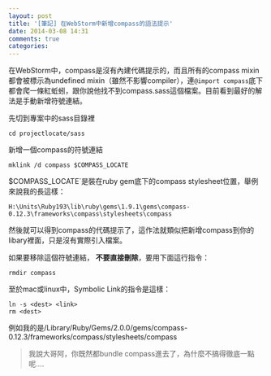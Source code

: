 ```yaml
---
layout: post
title: '[筆記] 在WebStorm中新增compass的語法提示'
date: 2014-03-08 14:31
comments: true
categories: 
---
```

在WebStorm中，compass是沒有內建代碼提示的，而且所有的compass mixin都會被標示為undefined mixin（雖然不影響compiler），連`@import compass`底下都會爬一條紅蚯蚓，跟你說他找不到compass.sass這個檔案。目前看到最好的解法是手動新增符號連結。

先切到專案中的sass目錄裡
```
cd projectlocate/sass
```
新增一個compass的符號連結
```
mklink /d compass $COMPASS_LOCATE
```
$COMPASS_LOCATE`是裝在ruby gem底下的compass stylesheet位置，舉例來說我的長這樣：
```
H:\Units\Ruby193\lib\ruby\gems\1.9.1\gems\compass-0.12.3\frameworks\compass\stylesheets\compass
```
然後就可以得到compass的代碼提示了，這作法就類似把新增compass到你的libary裡面，只是沒有實際引入檔案。

如果要移除這個符號連結， **不要直接刪除**，要用下面這行指令：
```
rmdir compass
```
至於mac或linux中，Symbolic Link的指令是這樣：
```
ln -s <dest> <link>
rm <dest>
```
例如我的是/Library/Ruby/Gems/2.0.0/gems/compass-0.12.3/frameworks/compass/stylesheets/compass



> 我說大哥阿，你既然都bundle compass進去了，為什麼不搞得徹底一點呢....
